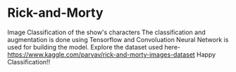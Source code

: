 # Rick-and-Morty
Image Classification of the show's characters
The classification and augmentation is done using Tensorflow and Convoluation Neural Network is used for building the model.
Explore the dataset used here-https://www.kaggle.com/parvav/rick-and-morty-images-dataset
Happy Classification!!
